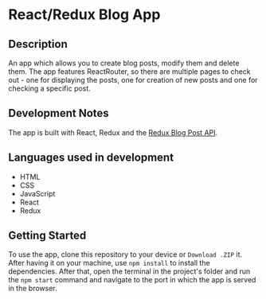 # React/Redux Blog App

## Description
An app which allows you to create blog posts, modify them and delete them. The app features ReactRouter, so there are multiple pages to check out - one for displaying the posts, one for creation of new posts and one for checking a specific post.

## Development Notes
The app is built with React, Redux and the [Redux Blog Post API](http://reduxblog.herokuapp.com/).

## Languages used in development
* HTML
* CSS
* JavaScript
* React
* Redux

## Getting Started
To use the app, clone this repository to your device or `Download .ZIP` it. After having it on your machine, use `npm install` to install the dependencies. After that, open the terminal in the project's folder and run the `npm start` command and navigate to the port in which the app is served in the browser. 